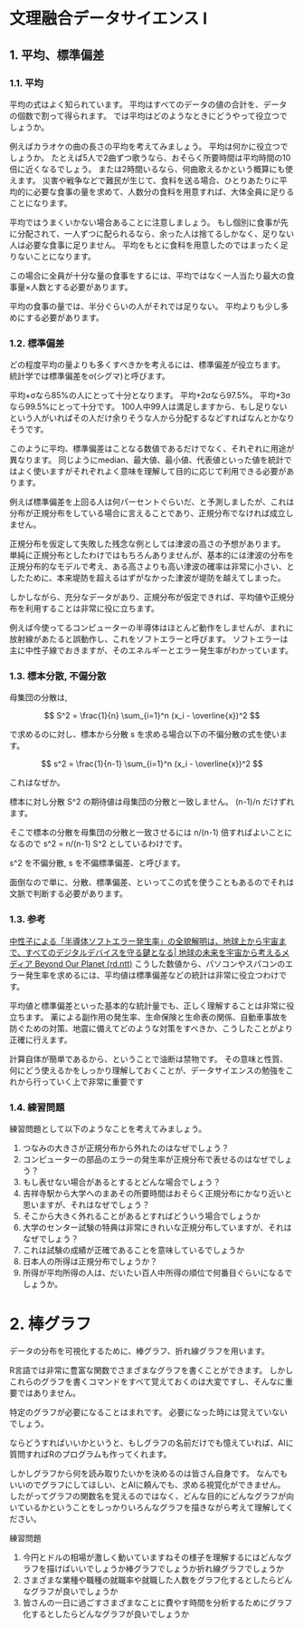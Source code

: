 # 文理融合データサイエンス I

## 1.	平均、標準偏差
### 1.1. 平均

平均の式はよく知られています。
平均はすべてのデータの値の合計を、データの個数で割って得られます。
では平均はどのようなときにどうやって役立つでしょうか。

例えばカラオケの曲の長さの平均を考えてみましょう。
平均は何かに役立つでしょうか。
たとえば5人で2曲ずつ歌うなら、おそらく所要時間は平均時間の10倍に近くなるでしょう。
または2時間いるなら、何曲歌えるかという概算にも使えます。
災害や戦争などで難民が生じて、食料を送る場合、ひとりあたりに平均的に必要な食事の量を求めて、人数分の食料を用意すれば、大体全員に足りることになります。

平均ではうまくいかない場合あることに注意しましょう。
もし個別に食事が先に分配されて、一人ずつに配られるなら、余った人は捨てるしかなく、足りない人は必要な食事に足りません。
平均をもとに食料を用意したのではまったく足りないことになります。

この場合に全員が十分な量の食事をするには、平均ではなく一人当たり最大の食事量×人数とする必要があります。

平均の食事の量では、半分ぐらいの人がそれでは足りない。
平均よりも少し多めにする必要があります。

### 1.2. 標準偏差

どの程度平均の量よりも多くすべきかを考えるには、標準偏差が役立ちます。
統計学では標準偏差をσ(シグマ)と呼びます。

平均+σなら85%の人にとって十分となります。
平均+2σなら97.5%。
平均+3σなら99.5%にとって十分です。
100人中99人は満足しますから、もし足りないという人がいればその人だけ余りそうな人から分配するなどすればなんとかなりそうです。

このように平均、標準偏差はことなる数値であるだけでなく、それぞれに用途が異なります。
同じようにmedian、最大値、最小値、代表値といった値を統計ではよく使いますがそれぞれよく意味を理解して目的に応じて利用できる必要があります。

例えば標準偏差を上回る人は何パーセントぐらいだ、と予測しましたが、これは分布が正規分布をしている場合に言えることであり、正規分布でなければ成立しません。

正規分布を仮定して失敗した残念な例としては津波の高さの予想があります。
単純に正規分布としたわけではもちろんありませんが、基本的には津波の分布を正規分布的なモデルで考え、ある高さよりも高い津波の確率は非常に小さい、としたために、本来堤防を超えるはずがなかった津波が堤防を越えてしまった。

しかしながら、充分なデータがあり、正規分布が仮定できれば、平均値や正規分布を利用することは非常に役に立ちます。

例えば今使ってるコンピューターの半導体はほとんど動作をしませんが、まれに放射線があたると誤動作し、これをソフトエラーと呼びます。
ソフトエラーは主に中性子線でおきますが、そのエネルギーとエラー発生率がわかっています。

### 1.3. 標本分散,  不偏分散

母集団の分散は,


$$ S^2 = \frac{1}{n} \sum_{i=1}^n (x_i - \overline{x})^2 $$

で求めるのに対し、標本から分散 s を求める場合以下の不偏分散の式を使います。

$$ 
s^2 = \frac{1}{n-1} \sum_{i=1}^n (x_i - \overline{x})^2
$$

これはなぜか。

標本に対し分散 S^2 の期待値は母集団の分散と一致しません。 (n-1)/n だけずれます。

そこで標本の分散を母集団の分散と一致させるには n/(n-1) 倍すればよいことになるので s^2 = n/(n-1) S^2 としているわけです。

s^2 を不偏分散,  s を不偏標準偏差、と呼びます。

面倒なので単に、分散、標準偏差、といってこの式を使うこともあるのでそれは文脈で判断する必要があります。


### 1.3. 参考

[中性子による「半導体ソフトエラー発生率」の全貌解明は、地球上から宇宙まで、すべてのデジタルデバイスを守る鍵となる| 地球の未来を宇宙から考えるメディア Beyond Our Planet (rd.ntt)](https://www.rd.ntt/se/media/article/0085.html)
こうした数値から、パソコンやスパコンのエラー発生率を求めるには、平均値は標準偏差などの統計は非常に役立つわけです。

平均値と標準偏差といった基本的な統計量でも、正しく理解することは非常に役立ちます。
薬による副作用の発生率、生命保険と生命表の関係、自動車事故を防ぐための対策、地震に備えてどのような対策をすべきか、こうしたことがより正確に行えます。

計算自体が簡単であるから、ということで油断は禁物です。
その意味と性質、何にどう使えるかをしっかり理解しておくことが、データサイエンスの勉強をこれから行っていく上で非常に重要です

### 1.4. 練習問題

練習問題として以下のようなことを考えてみましょう。

1. つなみの大きさが正規分布から外れたのはなぜでしょう？
1. コンピューターの部品のエラーの発生率が正規分布で表せるのはなぜでしょう？
1. もし表せない場合があるとするとどんな場合でしょう？
1. 吉祥寺駅から大学へのまあその所要時間はおそらく正規分布にかなり近いと思いますが、それはなぜでしょう？
1. そこから大きく外れることがあるとすればどういう場合でしょうか
1. 大学のセンター試験の特典は非常にきれいな正規分布していますが、それはなぜでしょう？
1. これは試験の成績が正確であることを意味しているでしょうか
1. 日本人の所得は正規分布でしょうか？
1. 所得が平均所得の人は、だいたい百人中所得の順位で何番目ぐらいになるでしょうか。


# 2.	棒グラフ
データの分布を可視化するために、棒グラフ、折れ線グラフを用います。

R言語では非常に豊富な関数でさまざまなグラフを書くことができます。
しかしこれらのグラフを書くコマンドをすべて覚えておくのは大変ですし、そんなに重要ではありません。

特定のグラフが必要になることはまれです。
必要になった時には覚えていないでしょう。

ならどうすればいいかというと、もしグラフの名前だけでも憶えていれば、AIに質問すればRのプログラムも作ってくれます。

しかしグラフから何を読み取りたいかを決めるのは皆さん自身です。
なんでもいいのでグラフにしてほしい、とAIに頼んでも、求める視覚化ができません。
したがってグラフの関数名を覚えるのではなく、どんな目的にどんなグラフが向いているかということをしっかりいろんなグラフを描きながら考えて理解してください。

練習問題

1. 今円とドルの相場が激しく動いていますねその様子を理解するにはどんなグラフを描けばいいでしょうか棒グラフでしょうか折れ線グラフでしょうか
1. さまざまな業種や職種の就職率や就職した人数をグラフ化するとしたらどんなグラフが良いでしょうか
1. 皆さんの一日に過ごすさまざまなことに費やす時間を分析するためにグラフ化するとしたらどんなグラフが良いでしょうか

